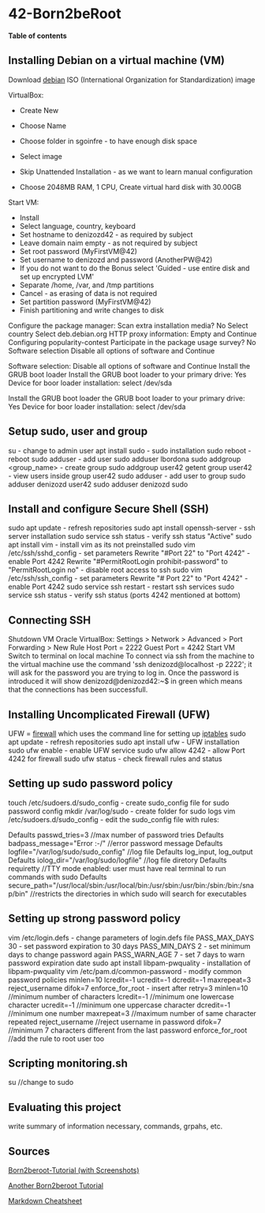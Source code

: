 # 42-Born2beRoot

**Table of contents**


## Installing Debian on a virtual machine (VM)
Download [debian](https://www.debian.org/) ISO (International Organization for Standardization) image

VirtualBox:
* Create New
* Choose Name
* Choose folder in sgoinfre - to have enough disk space
* Select image
* Skip Unattended Installation - as we want to learn manual configuration

* Choose 2048MB RAM, 1 CPU, Create virtual hard disk with 30.00GB

Start VM:
* Install
* Select language, country, keyboard
* Set hostname to denizozd42 - as required by subject
* Leave domain naim empty - as not required by subject 
* Set root password (MyFirstVM@42)
* Set username to denizozd and password (AnotherPW@42)
* If you do not want to do the Bonus select 'Guided - use entire disk and set up encrypted LVM'
* Separate /home, /var, and /tmp partitions
* Cancel - as erasing of data is not required
* Set  partition password (MyFirstVM@42)
* Finish partitioning and write changes to disk

Configure the package manager:
Scan extra installation media? No
Select country
Select deb.debian.org
HTTP proxy information: Empty and Continue
Configuring popularity-contest
Participate in the package usage survey? No
Software selection
Disable all options of software and Continue

Software selection:
Disable all options of software and Continue
Install the GRUB boot loader
Install the GRUB boot loader to your primary drive: Yes
Device for boor loader installation: select /dev/sda

Install the GRUB boot loader the GRUB boot loader to your primary drive: Yes
Device for boor loader installation: select /dev/sda

## Setup sudo, user and group
su - change to admin user
apt install sudo - sudo installation
sudo reboot - reboot
sudo adduser <user> - add user
sudo adduser lbordona
sudo addgroup <group_name> - create group
sudo addgroup user42
getent group user42 - view users inside group user42
sudo adduser <user> <group> - add user to group
sudo adduser denizozd user42
sudo adduser denizozd sudo

## Install and configure Secure Shell (SSH)
sudo apt update - refresh repositories
sudo apt install openssh-server - ssh server installation
sudo service ssh status - verify ssh status "Active"
sudo apt install vim - install vim as its not preinstalled
sudo vim /etc/ssh/sshd_config - set parameters
Rewrite "#Port 22" to "Port 4242" - enable Port 4242
Rewrite "#PermitRootLogin prohibit-password" to "PermitRootLogin no" - disable root access to ssh
sudo vim /etc/ssh/ssh_config - set parameters
Rewrite "#	Port 22" to "Port 4242" - enable Port 4242
sudo service ssh restart - restart ssh services
sudo service ssh status - verify ssh status (ports 4242 mentioned at bottom)

## Connecting SSH
Shutdown VM
Oracle VirtualBox:
Settings > Network > Advanced > Port Forwarding > New Rule
Host Port = 2222
Guest Port = 4242
Start VM
Switch to terminal on local machine
To connect via ssh from the machine to the virtual machine use the command 'ssh denizozd@localhost -p 2222'; it will ask for the password you are trying to log in. Once the password is introduced it will show denizozd@denizozd42:~$ in green which means that the connections has been successfull.

## Installing Uncomplicated Firewall (UFW)
UFW =  [firewall](https://en.wikipedia.org/wiki/Firewall_(computing)) which uses the command line for setting up [iptables](https://en.wikipedia.org/wiki/Iptables)
sudo apt update - refresh repositories
sudo apt install ufw - UFW installation
sudo ufw enable - enable UFW service
sudo ufw allow 4242 - allow Port 4242 for firewall
sudo ufw status - check firewall rules and status

## Setting up sudo password policy
touch /etc/sudoers.d/sudo_config - create sudo_config file for sudo password config
mkdir /var/log/sudo - create folder for sudo logs
vim /etc/sudoers.d/sudo_config - edit the sudo_config file with rules:

Defaults  passwd_tries=3 //max number of password tries
Defaults  badpass_message="Error :-/" //error password message
Defaults  logfile="/var/log/sudo/sudo_config" //log file
Defaults  log_input, log_output
Defaults  iolog_dir="/var/log/sudo/logfile" //log file diretory
Defaults  requiretty //TTY mode enabled: user must have real terminal to run commands with sudo
Defaults  secure_path="/usr/local/sbin:/usr/local/bin:/usr/sbin:/usr/bin:/sbin:/bin:/snap/bin" //restricts the directories in which sudo will search for executables

## Setting up strong password policy
vim /etc/login.defs - change parameters of login.defs file
PASS_MAX_DAYS 30 - set password expiration to 30 days
PASS_MIN_DAYS 2 - set minimum days to change password again
PASS_WARN_AGE 7 - set 7 days to warn password expiration date
sudo apt install libpam-pwquality - installation of libpam-pwquality
vim /etc/pam.d/common-password - modify common password policies
minlen=10 lcredit=-1 ucredit=-1 dcredit=-1 maxrepeat=3 reject_username difok=7 enforce_for_root - insert after retry=3
minlen=10 //minimum number of characters
lcredit=-1 //minimum one lowercase character
ucredit=-1 //minimum one uppercase character
dcredit=-1 //minimum one number
maxrepeat=3 //maximum number of same character repeated
reject_username //reject username in password
difok=7 //minimum 7 characters different from the last password
enforce_for_root //add the rule to root user too

## Scripting monitoring.sh
su //change to sudo


## Evaluating this project
write summary of information necessary, commands, grpahs, etc.

## Sources
[Born2beroot-Tutorial (with Screenshots)](https://github.com/gemartin99/Born2beroot-Tutorial/blob/main/README_EN.md#1--download-the-virtual-machine-iso-)

[Another Born2beroot Tutorial](https://github.com/lbordonal/01-Born2beroot/wiki#mandatory-part)

[Markdown Cheatsheet](https://github.com/adam-p/markdown-here/wiki/Markdown-Cheatsheet#headers)

